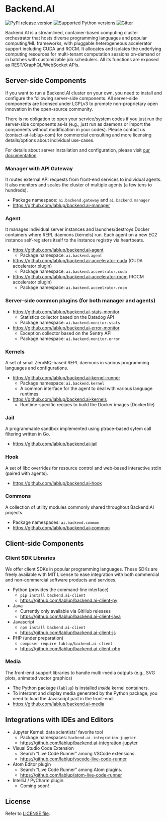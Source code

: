 Backend.AI
==========

[![PyPI release version](https://badge.fury.io/py/backend.ai.svg)](https://pypi.org/project/backend.ai/)
![Supported Python versions](https://img.shields.io/pypi/pyversions/backend.ai.svg)
[![Gitter](https://badges.gitter.im/lablup/backend.ai.svg)](https://gitter.im/lablup/backend.ai)

Backend.AI is a streamlined, container-based computing cluster orchestrator
that hosts diverse programming languages and popular computing/ML frameworks,
with pluggable heterogeneous accelerator support including CUDA and ROCM.
It allocates and isolates the underlying computing resources for multi-tenant
computation sessions on-demand or in batches with customizable job schedulers.
All its functions are exposed as REST/GraphQL/WebSocket APIs.


Server-side Components
----------------------

If you want to run a Backend.AI cluster on your own, you need to install and
configure the following server-side components.
All server-side components are licensed under LGPLv3 to promote non-proprietary open
innovation in the open-source community.

There is no obligation to open your service/system codes if you just run the
server-side components as-is (e.g., just run as daemons or import the components
without modification in your codes).
Please contact us (contact-at-lablup-com) for commercial consulting and more
licensing details/options about individual use-cases.

For details about server installation and configuration, please visit [our
documentation](http://docs.backend.ai).

### Manager with API Gateway

It routes external API requests from front-end services to individual agents.
It also monitors and scales the cluster of multiple agents (a few tens to hundreds).

* Package namespace: `ai.backend.gateway` and `ai.backend.manager`
* https://github.com/lablup/backend.ai-manager

### Agent

It manages individual server instances and launches/destroys Docker containers where
REPL daemons (kernels) run.
Each agent on a new EC2 instance self-registers itself to the instance registry via
heartbeats.

* https://github.com/lablup/backend.ai-agent
  * Package namespace: `ai.backend.agent`
* https://github.com/lablup/backend.ai-accelerator-cuda (CUDA accelerator plugin)
  * Package namespace: `ai.backend.acceelrator.cuda`
* https://github.com/lablup/backend.ai-accelerator-rocm (ROCM accelerator plugin)
  * Package namespace: `ai.backend.acceelrator.rocm`

### Server-side common plugins (for both manager and agents)

* https://github.com/lablup/backend.ai-stats-monitor
  - Statistics collector based on the Datadog API
  - Package namespace: `ai.backend.monitor.stats`
* https://github.com/lablup/backend.ai-error-monitor
  - Exception collector based on the Sentry API
  - Package namespace: `ai.backend.monitor.error`

### Kernels

A set of small ZeroMQ-based REPL daemons in various programming languages and
configurations.

* https://github.com/lablup/backend.ai-kernel-runner
   * Package namespace: `ai.backend.kernel`
   * A common interface for the agent to deal with various language runtimes
* https://github.com/lablup/backend.ai-kernels
   * Runtime-specific recipes to build the Docker images (Dockerfile)

### Jail

A programmable sandbox implemented using ptrace-based sytem call filtering written in
Go.

* https://github.com/lablup/backend.ai-jail

### Hook

A set of libc overrides for resource control and web-based interactive stdin (paired
with agents).

* https://github.com/lablup/backend.ai-hook

### Commons

A collection of utility modules commonly shared throughout Backend.AI projects.

* Package namespaces: `ai.backend.common`
* https://github.com/lablup/backend.ai-common


Client-side Components
----------------------

### Client SDK Libraries

We offer client SDKs in popular programming languages.
These SDKs are freely available with MIT License to ease integration with both
commercial and non-commercial software products and services.

* Python (provides the command-line interface)
   * `pip install backend.ai-client`
   * https://github.com/lablup/backend.ai-client-py
* Java
   * Currently only available via GitHub releases
   * https://github.com/lablup/backend.ai-client-java
* Javascript
   * `npm install backend.ai-client`
   * https://github.com/lablup/backend.ai-client-js
* PHP (under preparation)
   * `composer require lablup/backend.ai-client`
   * https://github.com/lablup/backend.ai-client-php

### Media

The front-end support libraries to handle multi-media outputs (e.g., SVG plots,
animated vector graphics)

* The Python package (`lablup`) is installed *inside* kernel containers.
* To interpret and display media generated by the Python package, you need to load
  the Javascript part in the front-end.
* https://github.com/lablup/backend.ai-media


Integrations with IDEs and Editors
----------------------------------

* Jupyter Kernel: data scientists' favorite tool
   * Package namespaces: `backend.ai-integration-jupyter`
   * https://github.com/lablup/backend.ai-integration-jupyter
* Visual Studio Code Extension
   * Search “Live Code Runner” among VSCode extensions.
   * https://github.com/lablup/vscode-live-code-runner
* Atom Editor plugin
   * Search “Live Code Runner” among Atom plugins.
   * https://github.com/lablup/atom-live-code-runner
* IntelliJ / PyCharm plugin
   * Coming soon!


License
-------

Refer to [LICENSE file](https://github.com/lablup/backend.ai/blob/master/LICENSE).
